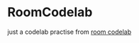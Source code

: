 # RoomCodelab

just a codelab practise from [room codelab](https://codelabs.developers.google.com/codelabs/android-room-with-a-view-kotlin/#8)
